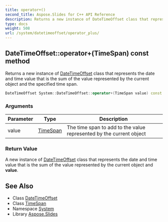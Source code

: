 ```yaml
---
title: operator+()
second_title: Aspose.Slides for C++ API Reference
description: Returns a new instance of DateTimeOffset class that represents the date and time value that is the sum of the value represented by the current object and the specified time span.
type: docs
weight: 508
url: /system/datetimeoffset/operator_plus/
---
```

## DateTimeOffset::operator+(TimeSpan) const method


Returns a new instance of [DateTimeOffset](../) class that represents the date and time value that is the sum of the value represented by the current object and the specified time span.

```cpp
DateTimeOffset System::DateTimeOffset::operator+(TimeSpan value) const
```


### Arguments

| Parameter | Type | Description |
| --- | --- | --- |
| value | [TimeSpan](../../timespan/) | The time span to add to the value represented by the current object |

### Return Value

A new instance of [DateTimeOffset](../) class that represents the date and time value that is the sum of the value represented by the current object and **value**.

## See Also

* Class [DateTimeOffset](../)
* Class [TimeSpan](../../timespan/)
* Namespace [System](../../)
* Library [Aspose.Slides](../../../)